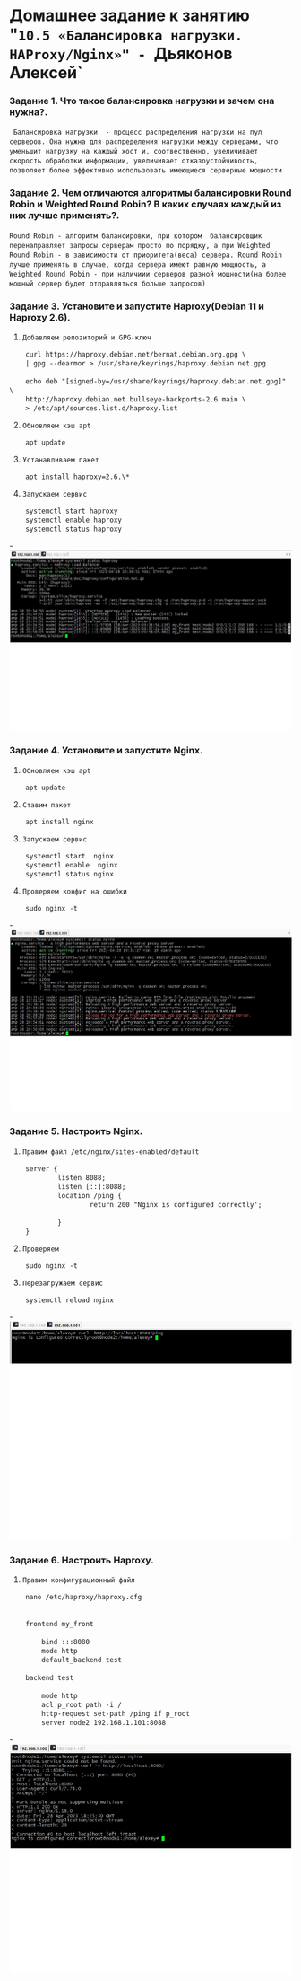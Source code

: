 # Домашнее задание к занятию "`10.5 «Балансировка нагрузки. HAProxy/Nginx»" - `Дьяконов Алексей`

### Задание 1. Что такое балансировка нагрузки и зачем она нужна?.

` Балансировка нагрузки  - процесс распределения нагрузки на пул серверов. Она нужна для распределения нагрузки между серверами, что уменьшит нагрузку на каждый хост и, соотвественно, увеличивает скорость обработки информации, увеличивает отказоустойчивость, позволяет более эффективно использовать имеющиеся серверные мощности`

### Задание 2. Чем отличаются алгоритмы балансировки Round Robin и Weighted Round Robin? В каких случаях каждый из них лучше применять?.

`Round Robin - алгоритм балансировки, при котором  балансировщик перенаправляет запросы серверам просто по порядку, а при Weighted Round Robin - в зависимости от приоритета(веса) сервера. Round Robin лучше применять в случае, когда сервера имеют равную мощность, а Weighted Round Robin - при наличиии серверов разной мощности(на более мощный сервер будет отправляться больше запросов)`


  

### Задание 3. Установите и запустите Haproxy(Debian 11 и Haproxy 2.6).

1. `Добавляем репозиторий и GPG-ключ`

```
    curl https://haproxy.debian.net/bernat.debian.org.gpg \
    | gpg --dearmor > /usr/share/keyrings/haproxy.debian.net.gpg

    echo deb "[signed-by=/usr/share/keyrings/haproxy.debian.net.gpg]" \
    http://haproxy.debian.net bullseye-backports-2.6 main \
    > /etc/apt/sources.list.d/haproxy.list
```
2. `Обновляем кэш apt`

```
    apt update
```

3. `Устанавливаем пакет`

```
    apt install haproxy=2.6.\*
```
4. `Запускаем сервис`

```
    systemctl start haproxy
    systemctl enable haproxy
    systemctl status haproxy
```


-![Скриншот Haproxy](./img/3_1.jpg)


### Задание 4. Установите и запустите Nginx.

1. `Обновляем кэш apt`

```
    apt update
```

2. `Ставим пакет `

```
    apt install nginx
```

3. `Запускаем сервис`

```
    systemctl start  nginx
    systemctl enable  nginx
    systemctl status nginx
```

4. `Проверяем конфиг на ошибки `

```
    sudo nginx -t
```

-![Скриншот Nginx](./img/4_1.jpg)

    

### Задание 5. Настроить Nginx.

1. `Правим файл /etc/nginx/sites-enabled/default`

```
    server {
            listen 8088;
            listen [::]:8088;
            location /ping {
                    return 200 "Nginx is configured correctly';

            }
    }
```

2. `Проверяем`

```
    sudo nginx -t
```

3. `Перезагружаем сервис `

```
    systemctl reload nginx
```

-![Скриншот Nginx_8088](./img/5_1.jpg)

### Задание 6. Настроить Haproxy.

1. `Правим конфигурационный файл`

```
    nano /etc/haproxy/haproxy.cfg


    frontend my_front

        bind :::8080
        mode http
        default_backend test

    backend test

        mode http
        acl p_root path -i /
        http-request set-path /ping if p_root
        server node2 192.168.1.101:8088
```

-![Скриншот HAproxy](./img/6_1.jpg)